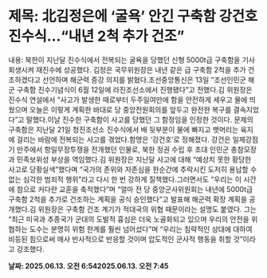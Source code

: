 # **제목: 北김정은에 ‘굴욕’ 안긴 구축함 강건호 진수식…“내년 2척 추가 건조”**

  내용: 북한이 지난달 진수식에서 전복되는 굴욕을 당했던 신형 5000t급 구축함을 기사회생시켜 재진수에 성공했다. 김정은 국무위원장은 내년 같은 급 구축함 2척을 추가 건조하겠다고 선언하며 해군력 증강 의지를 밝혔다.조선중앙통신은 13일 “조선인민군 해군 구축함 진수기념식이 6월 12일에 라진조선소에서 진행됐다”고 전했다.김 위원장은 진수식 연설에서 “사고가 발생한 때로부터 두주일여만에 함을 안전하게 세우고 물에 띄웠으며 오늘은 이렇게 계획한 바대로 당 중앙전원회의를 앞두고 완전한 복구를 결속지었다”고 말했다.이날 진수한 구축함이 사고를 당했던 그 함정임을 인정한 것이다. 문제의 구축함은 지난달 21일 청진조선소 진수식에서 배 뒷부분이 물에 빠지고 뱃머리는 육지에 걸리는 바람에 전복되는 사고를 겪었다.함명은 ‘강건호’로 정해졌다. 강건은 일제강점기 만주에서 항일무장투쟁을 전개했던 인물로, 북한 정권 수립 후 초대 인민군 총참모장과 민족보위성 부상을 역임했다.김 위원장은 지난달 사고에 대해 “예상치 못한 황당한 사고로 당황실색”했다며 “국가의 존위와 자존심을 한순간에 추락시킨 도저히 용납할 수 없는 심각한 범죄적 행위”라고 다시 한 번 강하게 질책했다.그러면서도 “우리는 이 시간에 참으로 커다란 교훈을 축적했다”며 “얼마 전 당 중앙군사위원회는 내년에 5000t급 구축함 2척을 추가로 건조하는 계획을 공식 승인했다”고 발표해 해군력 확장 계획을 공개했다.김 위원장은 구축함 건조 계기가 적대국의 위협 때문이라는 설명도 붙였다. 그는 “최근 미국과 추종국가 군대의 도발적 흉심은 더욱 노골화되고 있으며 우리의 안전을 위협하는 도수는 분명히 위험 한계를 훨씬 넘어섰다”며 “우리는 침략적인 상대에 대하여 비등된 힘으로써 매사 반사적으로 반응할 것이며 압도적인 군사적 행동을 취할 것”이라고 강조했다.

  **날짜: 2025.06.13. 오전 6:542025.06.13. 오전 7:45**